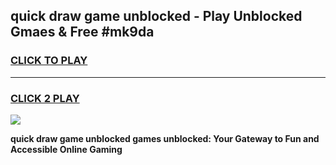
## quick draw game unblocked - Play Unblocked Gmaes & Free #mk9da
<h3>
<a href="https://news.freeplayer.one?title=quick_draw_game_unblocked&ref=26F">CLICK TO PLAY</a></h3>
<hr>

<h3>
<a href="https://news.freeplayer.one?title=quick_draw_game_unblocked&ref=26F">CLICK 2 PLAY</a>
  
</h3>

<a href="https://news.freeplayer.one?title=quick_draw_game_unblocked&ref=26F/"><img src="https://clearcache.store/games.png"></a>


**quick draw game unblocked games unblocked: Your Gateway to Fun and Accessible Online Gaming**
